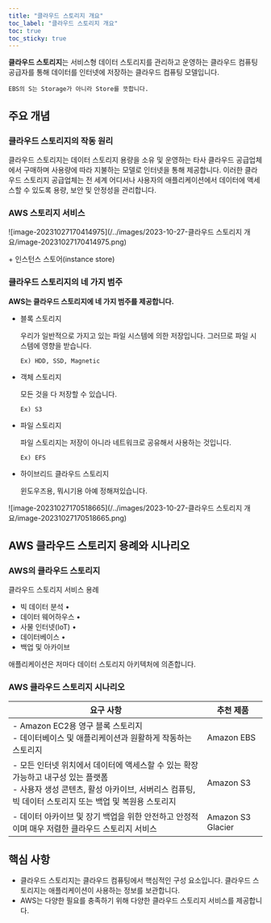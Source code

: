 ```yaml
---
title: "클라우드 스토리지 개요"
toc_label: "클라우드 스토리지 개요"
toc: true
toc_sticky: true
---
```


**클라우드 스토리지**는 서비스형 데이터 스토리지를 관리하고 운영하는 클라우드 컴퓨팅 공급자를 통해 데이터를 인터넷에 저장하는 클라우드 컴퓨팅 모델입니다.

`EBS의 S는 Storage가 아니라 Store를 뜻합니다.`

## 주요 개념

### 클라우드 스토리지의 작동 원리

클라우드 스토리지는 데이터 스토리지 용량을 소유 및 운영하는 타사 클라우드 공급업체에서 구매하며 사용량에 따라 지불하는 모델로 인터넷을 통해 제공합니다. 이러한 클라우드 스토리지 공급업체는 전 세계 어디서나 사용자의 애플리케이션에서 데이터에 액세스할 수 있도록 용량, 보안 및 안정성을 관리합니다.



### AWS 스토리지 서비스

![image-20231027170414975](/../images/2023-10-27-클라우드 스토리지 개요/image-20231027170414975.png)

\+ 인스턴스 스토어(instance store)

### 클라우드 스토리지의 네 가지 범주

**AWS는 클라우드 스토리지에 네 가지 범주를 제공합니다.**

- 블록 스토리지 

  우리가 일반적으로 가지고 있는 파일 시스템에 의한 저장입니다. 그러므로 파일 시스템에 영향을 받습니다.

  `Ex) HDD, SSD, Magnetic`

- 객체 스토리지

  모든 것을 다 저장할 수 있습니다.

  `Ex) S3 `

- 파일 스토리지

  파일 스토리지는 저장이 아니라 네트워크로 공유해서 사용하는 것입니다.

  `Ex) EFS`

- 하이브리드 클라우드 스토리지

  윈도우즈용, 뭐시기용 아예 정해져있습니다.

![image-20231027170518665](/../images/2023-10-27-클라우드 스토리지 개요/image-20231027170518665.png)

## AWS 클라우드 스토리지 용례와 시나리오

### AWS의 클라우드 스토리지

클라우드 스토리지 서비스 용례

- 빅 데이터 분석 • 
- 데이터 웨어하우스 • 
- 사물 인터넷(IoT) • 
- 데이터베이스 • 
- 백업 및 아카이브

애플리케이션은 저마다 데이터 스토리지 아키텍처에 의존합니다.

### AWS 클라우드 스토리지 시나리오

| 요구 사항                                                    | 추천 제품         |
| ------------------------------------------------------------ | ----------------- |
| - Amazon EC2용 영구 블록 스토리지 <br />- 데이터베이스 및 애플리케이션과 원활하게 작동하는 스토리지 | Amazon EBS        |
| - 모든 인터넷 위치에서 데이터에 액세스할 수 있는 확장 가능하고 내구성 있는 플랫폼 <br />- 사용자 생성 콘텐츠, 활성 아카이브, 서버리스 컴퓨팅, 빅 데이터 스토리지 또는 백업 및 복원용 스토리지 | Amazon S3         |
| - 데이터 아카이브 및 장기 백업을 위한 안전하고 안정적이며 매우 저렴한 클라우드 스토리지 서비스 | Amazon S3 Glacier |

## 핵심 사항

- 클라우드 스토리지는 클라우드 컴퓨팅에서 핵심적인 구성 요소입니다. 클라우드 스토리지는 애플리케이션이 사용하는 정보를 보관합니다. 
- AWS는 다양한 필요를 충족하기 위해 다양한 클라우드 스토리지 서비스를 제공합니다. 